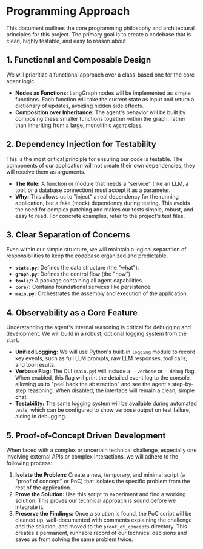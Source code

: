 # Programming Approach

This document outlines the core programming philosophy and architectural principles for this project. The primary goal is to create a codebase that is clean, highly testable, and easy to reason about.

## 1. Functional and Composable Design

We will prioritize a functional approach over a class-based one for the core agent logic.

-   **Nodes as Functions:** LangGraph nodes will be implemented as simple functions. Each function will take the current state as input and return a dictionary of updates, avoiding hidden side effects.
-   **Composition over Inheritance:** The agent's behavior will be built by composing these smaller functions together within the graph, rather than inheriting from a large, monolithic `Agent` class.

## 2. Dependency Injection for Testability

This is the most critical principle for ensuring our code is testable. The components of our application will not create their own dependencies; they will receive them as arguments.

-   **The Rule:** A function or module that needs a "service" (like an LLM, a tool, or a database connection) must accept it as a parameter.
-   **Why:** This allows us to "inject" a real dependency for the running application, but a fake (mock) dependency during testing. This avoids the need for complex patching and makes our tests simple, robust, and easy to read. For concrete examples, refer to the project's test files.

## 3. Clear Separation of Concerns

Even within our simple structure, we will maintain a logical separation of responsibilities to keep the codebase organized and predictable.

-   **`state.py`:** Defines the data structure (the "what").
-   **`graph.py`:** Defines the control flow (the "how").
-   **`tools/`:** A package containing all agent capabilities.
-   **`core/`:** Contains foundational services like persistence.
-   **`main.py`:** Orchestrates the assembly and execution of the application.

## 4. Observability as a Core Feature

Understanding the agent's internal reasoning is critical for debugging and development. We will build in a robust, optional logging system from the start.

-   **Unified Logging:** We will use Python's built-in `logging` module to record key events, such as full LLM prompts, raw LLM responses, tool calls, and tool results.
-   **Verbose Flag:** The CLI (`main.py`) will include a `--verbose` or `--debug` flag. When enabled, this flag will print the detailed event log to the console, allowing us to "peel back the abstraction" and see the agent's step-by-step reasoning. When disabled, the interface will remain a clean, simple chat.
-   **Testability:** The same logging system will be available during automated tests, which can be configured to show verbose output on test failure, aiding in debugging.

## 5. Proof-of-Concept Driven Development

When faced with a complex or uncertain technical challenge, especially one involving external APIs or complex interactions, we will adhere to the following process:

1.  **Isolate the Problem:** Create a new, temporary, and minimal script (a "proof of concept" or PoC) that isolates the specific problem from the rest of the application.
2.  **Prove the Solution:** Use this script to experiment and find a working solution. This proves our technical approach is sound before we integrate it.
3.  **Preserve the Findings:** Once a solution is found, the PoC script will be cleaned up, well-documented with comments explaining the challenge and the solution, and moved to the `proof_of_concepts` directory. This creates a permanent, runnable record of our technical decisions and saves us from solving the same problem twice.
